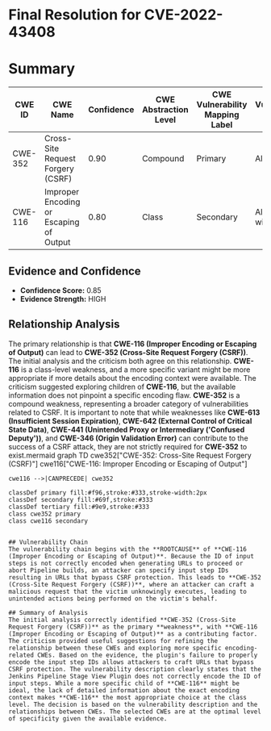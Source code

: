 # Final Resolution for CVE-2022-43408

# Summary
| CWE ID | CWE Name | Confidence | CWE Abstraction Level | CWE Vulnerability Mapping Label | CWE-Vulnerability Mapping Notes |
|---|---|---|---|---|---|
| CWE-352 | Cross-Site Request Forgery (CSRF) | 0.90 | Compound | Primary | Allowed |
| CWE-116 | Improper Encoding or Escaping of Output | 0.80 | Class | Secondary | Allowed-with-Review |

## Evidence and Confidence

*   **Confidence Score:** 0.85
*   **Evidence Strength:** HIGH

## Relationship Analysis
The primary relationship is that **CWE-116 (Improper Encoding or Escaping of Output)** can lead to **CWE-352 (Cross-Site Request Forgery (CSRF))**. The initial analysis and the criticism both agree on this relationship. **CWE-116** is a class-level weakness, and a more specific variant might be more appropriate if more details about the encoding context were available. The criticism suggested exploring children of **CWE-116**, but the available information does not pinpoint a specific encoding flaw. **CWE-352** is a compound weakness, representing a broader category of vulnerabilities related to CSRF. It is important to note that while weaknesses like **CWE-613 (Insufficient Session Expiration)**, **CWE-642 (External Control of Critical State Data)**, **CWE-441 (Unintended Proxy or Intermediary ('Confused Deputy'))**, and **CWE-346 (Origin Validation Error)** can contribute to the success of a CSRF attack, they are not strictly required for **CWE-352** to exist.mermaid
graph TD
    cwe352["CWE-352: Cross-Site Request Forgery (CSRF)"]
    cwe116["CWE-116: Improper Encoding or Escaping of Output"]
    
    cwe116 -->|CANPRECEDE| cwe352
    
    classDef primary fill:#f96,stroke:#333,stroke-width:2px
    classDef secondary fill:#69f,stroke:#333
    classDef tertiary fill:#9e9,stroke:#333
    class cwe352 primary
    class cwe116 secondary
```

## Vulnerability Chain
The vulnerability chain begins with the **ROOTCAUSE** of **CWE-116 (Improper Encoding or Escaping of Output)**. Because the ID of input steps is not correctly encoded when generating URLs to proceed or abort Pipeline builds, an attacker can specify input step IDs resulting in URLs that bypass CSRF protection. This leads to **CWE-352 (Cross-Site Request Forgery (CSRF))**, where an attacker can craft a malicious request that the victim unknowingly executes, leading to unintended actions being performed on the victim's behalf.

## Summary of Analysis
The initial analysis correctly identified **CWE-352 (Cross-Site Request Forgery (CSRF))** as the primary **weakness**, with **CWE-116 (Improper Encoding or Escaping of Output)** as a contributing factor. The criticism provided useful suggestions for refining the relationship between these CWEs and exploring more specific encoding-related CWEs. Based on the evidence, the plugin's failure to properly encode the input step IDs allows attackers to craft URLs that bypass CSRF protection. The vulnerability description clearly states that the Jenkins Pipeline Stage View Plugin does not correctly encode the ID of input steps. While a more specific child of **CWE-116** might be ideal, the lack of detailed information about the exact encoding context makes **CWE-116** the most appropriate choice at the class level. The decision is based on the vulnerability description and the relationships between CWEs. The selected CWEs are at the optimal level of specificity given the available evidence.
```